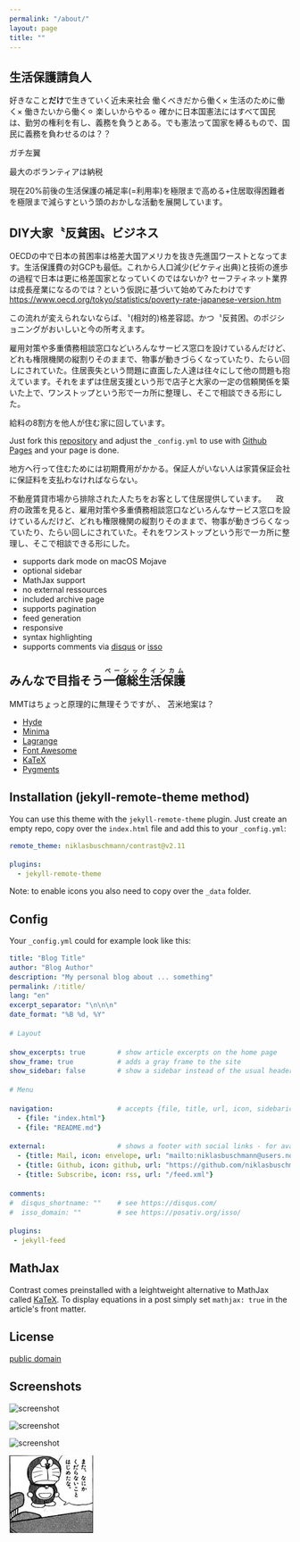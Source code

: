 ```yaml
---
permalink: "/about/"
layout: page
title: ""
---
```


## 生活保護請負人
好きなこと<strong>だけ</strong>で生きていく近未来社会
働くべきだから働く×
生活のために働く×
働きたいから働く⚪︎
楽しいからやる⚪︎
確かに日本国憲法にはすべて国民は、勤労の権利を有し、義務を負うとある。でも憲法って国家を縛るもので、国民に義務を負わせるのは？？

ガチ左翼

最大のボランティアは納税

現在20%前後の生活保護の補足率(=利用率)を極限まで高める+住居取得困難者を極限まで減らすという頭のおかしな活動を展開しています。
## DIY大家〝反貧困〟ビジネス

OECDの中で日本の貧困率は格差大国アメリカを抜き先進国ワーストとなってます。生活保護費の対GCPも最低。これから人口減少(ピケティ出典)と技術の進歩の過程で日本は更に格差国家となっていくのではないか? セーフティネット業界は成長産業になるのでは？という仮説に基づいて始めてみたわけです
https://www.oecd.org/tokyo/statistics/poverty-rate-japanese-version.htm

この流れが変えられないならば、〝(相対的)格差容認〟かつ〝反貧困〟のポジショニングがおいしいと今の所考えます。

雇用対策や多重債務相談窓口などいろんなサービス窓口を設けているんだけど、どれも権限機関の縦割りそのままで、物事が動きづらくなっていたり、たらい回しにされていた。住居喪失という問題に直面した人達は往々にして他の問題も抱えています。それをまずは住居支援という形で店子と大家の一定の信頼関係を築いた上で、ワンストップという形で一カ所に整理し、そこで相談できる形にした。　


給料の8割方を他人が住む家に回しています。

Just fork this [repository](https://github.com/niklasbuschmann/contrast) and adjust the `_config.yml` to use with [Github Pages](https://pages.github.com/) and your page is done.



地方へ行って住むためには初期費用がかかる。保証人がいない人は家賃保証会社に保証料を支払わなければならない。

不動産賃貸市場から排除された人たちをお客として住居提供しています。
　政府の政策を見ると、雇用対策や多重債務相談窓口などいろんなサービス窓口を設けているんだけど、どれも権限機関の縦割りそのままで、物事が動きづらくなっていたり、たらい回しにされていた。それをワンストップという形で一カ所に整理し、そこで相談できる形にした。

 - supports dark mode on macOS Mojave
 - optional sidebar
 - MathJax support
 - no external ressources
 - included archive page
 - supports pagination
 - feed generation
 - responsive
 - syntax highlighting
 - supports comments via [disqus](https://disqus.com/) or [isso](http://posativ.org/isso/)

## みんなで目指そう<ruby>一億総生活保護<rp>（</rp><rt>ベーシックインカム</rt><rp>）</rp></ruby>

MMTはちょっと原理的に無理そうですが、、
苫米地案は？
- [Hyde](https://github.com/poole/hyde)
- [Minima](https://github.com/jekyll/minima)
- [Lagrange](https://github.com/LeNPaul/Lagrange)
- [Font Awesome](http://fontawesome.io/)
- [KaTeX](https://katex.org/)
- [Pygments](https://github.com/richleland/pygments-css)

## Installation (jekyll-remote-theme method)

You can use this theme with the `jekyll-remote-theme` plugin. Just create an empty repo, copy over the `index.html` file and add this to your `_config.yml`:

```yaml
remote_theme: niklasbuschmann/contrast@v2.11

plugins:
  - jekyll-remote-theme
```

Note: to enable icons you also need to copy over the `_data` folder.

## Config

Your `_config.yml` could for example look like this:

```yaml
title: "Blog Title"
author: "Blog Author"
description: "My personal blog about ... something"
permalink: /:title/
lang: "en"
excerpt_separator: "\n\n\n"
date_format: "%B %d, %Y"

# Layout

show_excerpts: true        # show article excerpts on the home page
show_frame: true           # adds a gray frame to the site
show_sidebar: false        # show a sidebar instead of the usual header

# Menu

navigation:                # accepts {file, title, url, icon, sidebaricon}
  - {file: "index.html"}
  - {file: "README.md"}

external:                  # shows a footer with social links - for available icons see fontawesome.com/icons
  - {title: Mail, icon: envelope, url: "mailto:niklasbuschmann@users.noreply.github.com"}
  - {title: Github, icon: github, url: "https://github.com/niklasbuschmann/contrast"}
  - {title: Subscribe, icon: rss, url: "/feed.xml"}

comments:
#  disqus_shortname: ""    # see https://disqus.com/
#  isso_domain: ""         # see https://posativ.org/isso/

plugins:
 - jekyll-feed

```

## MathJax

Contrast comes preinstalled with a leightweight alternative to MathJax called [KaTeX](https://katex.org/). To display equations in a post simply set `mathjax: true` in the article's front matter.

## License

[public domain](http://unlicense.org/)

## Screenshots

![screenshot](https://user-images.githubusercontent.com/4943215/109431850-cd711780-7a08-11eb-8601-2763f2ee6bb4.png)

![screenshot](https://user-images.githubusercontent.com/4943215/109431832-b6cac080-7a08-11eb-9c5e-a058680c23a1.png)

![screenshot](https://user-images.githubusercontent.com/4943215/73125194-5f0b8b80-3fa4-11ea-805c-8387187503ad.png)

<p><img src="/assets/Media/Images/kudaranai.png" width="150"></p>
